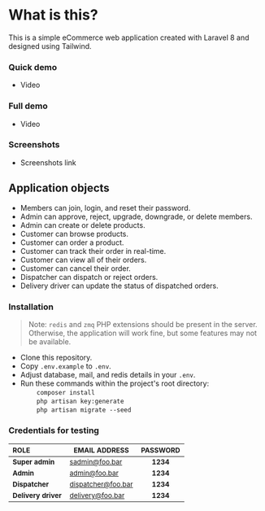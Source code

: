 
# What is this?
This is a simple eCommerce web application created with Laravel 8 and designed using Tailwind.

### Quick demo
* Video

### Full demo
* Video

### Screenshots
* Screenshots link

## Application objects
* Members can join, login, and reset their password.
* Admin can approve, reject, upgrade, downgrade, or delete members.
* Admin can create or delete products.
* Customer can browse products.
* Customer can order a product.
* Customer can track their order in real-time.
* Customer can view all of their orders.
* Customer can cancel their order.
* Dispatcher can dispatch or reject orders.
* Delivery driver can update the status of dispatched orders.

### Installation
> Note: `redis` and `zmq` PHP extensions should be present in the server. Otherwise, the application will work fine, but some features may not be available.
* Clone this repository.
* Copy `.env.example` to `.env`.
* Adjust database, mail, and redis details in your `.env`.
* Run these commands within the project's root directory:\
       &nbsp;&nbsp;&nbsp;&nbsp;&nbsp;&nbsp;&nbsp;&nbsp;`composer install`\
       &nbsp;&nbsp;&nbsp;&nbsp;&nbsp;&nbsp;&nbsp;&nbsp;`php artisan key:generate`\
       &nbsp;&nbsp;&nbsp;&nbsp;&nbsp;&nbsp;&nbsp;&nbsp;`php artisan migrate --seed`

### Credentials for testing
| <sub>ROLE</sub>                | <sub>EMAIL ADDRESS</sub>      | <sub>PASSWORD</sub> |
|:-------------------------------|-------------------------------|:-------------------:|
| __<sub>Super admin</sub>__     | <sub>sadmin@foo.bar<sub>      | __<sub>1234</sub>__ |
| __<sub>Admin</sub>__           | <sub>admin@foo.bar<sub>       | __<sub>1234</sub>__ |
| __<sub>Dispatcher</sub>__      | <sub>dispatcher@foo.bar<sub>  | __<sub>1234</sub>__ |
| __<sub>Delivery driver</sub>__ | <sub>delivery@foo.bar<sub>    | __<sub>1234</sub>__ |
    
